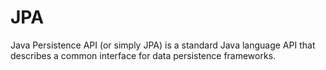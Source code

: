 # JPA

Java Persistence API (or simply JPA) is a standard Java language API that describes a common interface for data persistence frameworks. 
